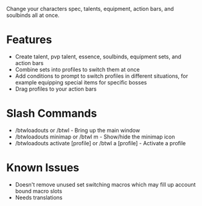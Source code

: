 Change your characters spec, talents, equipment, action bars, and soulbinds all at once.

# Features

- Create talent, pvp talent, essence, soulbinds, equipment sets, and action bars
- Combine sets into profiles to switch them at once
- Add conditions to prompt to switch profiles in different situations, for example equipping special items for specific bosses
- Drag profiles to your action bars

# Slash Commands

- /btwloadouts or /btwl - Bring up the main window
- /btwloadouts minimap or /btwl m - Show/hide the minimap icon
- /btwloadouts activate [profile] or /btwl a [profile] - Activate a profile

# Known Issues

- Doesn't remove unused set switching macros which may fill up account bound macro slots
- Needs translations
